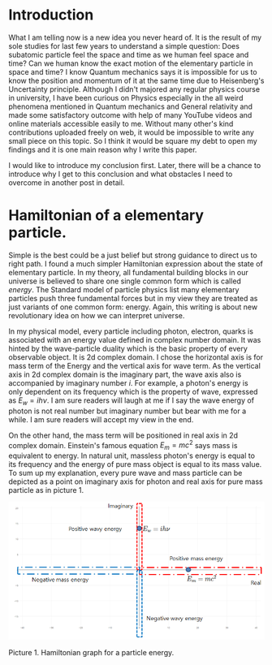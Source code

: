 # Introduction

What I am telling now is a new idea you never heard of. It is the result of my sole studies for last few years to understand a simple question: Does subatomic particle feel the space and time as we human feel space and time? Can we human know the exact motion of the elementary particle in space and time? I know Quantum mechanics says it is impossible for us to know the position and momentum of it at the same time due to Heisenberg's Uncertainty principle. Although I didn't majored any regular physics course in university, I have been curious on Physics especially in the all weird phenomena mentioned in Quantum mechanics and General relativity and made some satisfactory outcome with help of many YouTube videos and online materials accessible easily to me. Without many other's kind contributions uploaded freely on web, it would be impossible to write any small piece on this topic. So I think it would be square my debt to open my findings and it is one main reason why I write this paper.


I would like to introduce my conclusion first. Later, there will be a chance to introduce why I get to this conclusion and what obstacles I need to overcome in another post in detail.


# Hamiltonian of a elementary particle.

Simple is the best could be a just belief but strong guidance to direct us to right path. I found a much simpler Hamiltonian expression about the state of elementary particle. In my theory, all fundamental building blocks in our universe is believed to share one single common form which is called *energy*. The Standard model of particle physics list many elementary particles push three fundamental forces but in my view they are treated as just variants of one common form: energy. Again, this writing is about new revolutionary idea on how we can interpret universe.


In my physical model, every particle including photon, electron, quarks is associated with an energy value defined in complex number domain. It was hinted by the wave-particle duality which is the basic property of every observable object. It is 2d complex domain. I chose the horizontal axis is for mass term of the Energy and the vertical axis for wave term. As the vertical axis in 2d complex domain is the imaginary part, the wave axis also is accompanied by imaginary number *i*. For example, a photon's energy is only dependent on its frequency which is the property of wave, expressed as  $E_w=ih\nu$. I am sure readers will laugh at me if I say the wave energy of photon is not real number but imaginary number but bear with me for a while. I am sure readers will accept my view in the end.

On the other hand, the mass term will be positioned in real axis in 2d complex domain. Einstein's famous equation $E_m=mc^2$ says mass is equivalent to energy. In natural unit, massless photon's energy is equal to its frequency and the energy of pure mass object is equal to its mass value. To sum up my explanation, every pure wave and mass particle can be depicted as a point on imaginary axis for photon and real axis for pure mass particle as in picture 1.


![alt text](./images/wavemass_energymap.png "Logo Title Text 1")

Picture 1. Hamiltonian graph for a particle energy.
